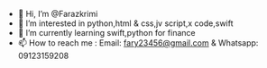 - 👋 Hi, I’m @Farazkrimi
- 👀 I’m interested in python,html & css,jv script,x code,swift
- 🌱 I’m currently learning swift,python for finance
- 📫 How to reach me : Email: fary23456@gmail.com & Whatsapp: 09123159208

<!---
Farazkrimi/Farazkrimi is a ✨ special ✨ repository because its `README.md` (this file) appears on your GitHub profile.
You can click the Preview link to take a look at your changes.
--->
